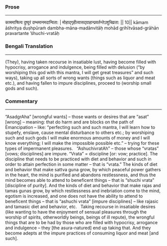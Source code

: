 ### Prose 
 --- 
काममाश्रित्य दुष्पूरं दम्भमानमदान्विता: |
मोहाद्गृहीत्वासद्ग्राहान्प्रवर्तन्तेऽशुचिव्रता: || 10||
kāmam āśhritya duṣhpūraṁ dambha-māna-madānvitāḥ
mohād gṛihītvāsad-grāhān pravartante ’śhuchi-vratāḥ

### Bengali Translation 
 --- 
(They), having taken recourse in insatiable lust, having become filled with hypocrisy, arrogance and indulgence, being filled with delusion (“by worshiping this god with this mantra, I will get great treasures” and such ways), taking up all sorts of wrong wants (things such as liquor and meat etc.), and having fallen to impure disciplines, proceed to (worship small gods and such).

### Commentary 
 --- 
“AsadgrAha” [wrongful wants] – those wants or desires that are “asat” [wrong] – meaning: that do harm and are blocks on the path of Emancipation – like: “perfecting such and such mantra, I will learn how to stupefy, enslave, cause mental disturbance to others etc.; by worshiping such and such gods I will make enormous amounts of money and I will know everything; I will make the impossible possible etc.” – trying for these types of impermanent pleasures.
 
“AshuchivratAh” – those whose “vratas” [vows; disciplines] are impure. “Vrata” = discipline [or: vow; practice]. The discipline that needs to be practiced with diet and behavior and such in order to attain perfection in some matter – that is “vrata.” The kinds of diet and behavior that make sattva guna grow, by which peaceful power gathers in the heart, the mind is purified and abandons restlessness, and thus the mind becomes able to attend to beneficent things – that is “shuchi vrata” [discipline of purity]. And the kinds of diet and behavior that make rajas and tamas gunas grow, by which restlessness and inebriation come to the mind, egotism is increased, and one does not have the ability to attend to beneficent things – that is “ashuchi vrata” [impure disciplines] – like rajasic and tamasic diet and behavior, etc.
 
Taking recourse in insatiable desires (like wanting to have the enjoyment of sensual pleasures through the worship of spirits, otherworldly beings, beings of ill repute), the wrongful things that are to be had by those who are filled with hypocrisy, arrogance and indulgence – they [the asura-natured] end up taking that. And they become adepts at the impure practices of consuming liquor and meat [and such].